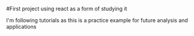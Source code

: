 #First project using react as a form of studying it

I'm following tutorials as this is a practice example for future analysis and applications
